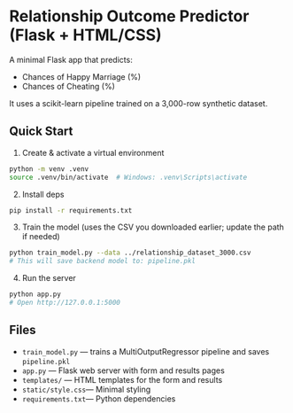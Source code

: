 # Relationship Outcome Predictor (Flask + HTML/CSS)

A minimal Flask app that predicts:
- Chances of Happy Marriage (%)
- Chances of Cheating (%)

It uses a scikit-learn pipeline trained on a 3,000-row synthetic dataset.

## Quick Start

1) Create & activate a virtual environment
```bash
python -m venv .venv
source .venv/bin/activate  # Windows: .venv\Scripts\activate
```

2) Install deps
```bash
pip install -r requirements.txt
```

3) Train the model (uses the CSV you downloaded earlier; update the path if needed)
```bash
python train_model.py --data ../relationship_dataset_3000.csv
# This will save backend model to: pipeline.pkl
```

4) Run the server
```bash
python app.py
# Open http://127.0.0.1:5000
```

## Files

- `train_model.py`  — trains a MultiOutputRegressor pipeline and saves `pipeline.pkl`
- `app.py`          — Flask web server with form and results pages
- `templates/`      — HTML templates for the form and results
- `static/style.css`— Minimal styling
- `requirements.txt`— Python dependencies
